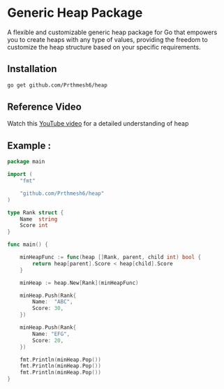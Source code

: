 # Generic Heap Package

A flexible and customizable generic heap package for Go that empowers you to create heaps
with any type of values, providing the freedom to customize the heap structure based on
your specific requirements.


## Installation

```sh
go get github.com/Prthmesh6/heap
```

## Reference Video

Watch this [YouTube video](https://www.youtube.com/watch?v=HqPJF2L5h9U) for a detailed
understanding of heap


## Example : 
```go 
package main

import (
	"fmt"

	"github.com/Prthmesh6/heap"
)

type Rank struct {
	Name  string
	Score int
}

func main() {

	minHeapFunc := func(heap []Rank, parent, child int) bool {
		return heap[parent].Score < heap[child].Score
	}

	minHeap := heap.New[Rank](minHeapFunc)

	minHeap.Push(Rank{
		Name:  "ABC",
		Score: 30,
	})

	minHeap.Push(Rank{
		Name: "EFG",
		Score: 20,
	})

	fmt.Println(minHeap.Pop())
	fmt.Println(minHeap.Pop())
	fmt.Println(minHeap.Pop())
}
```